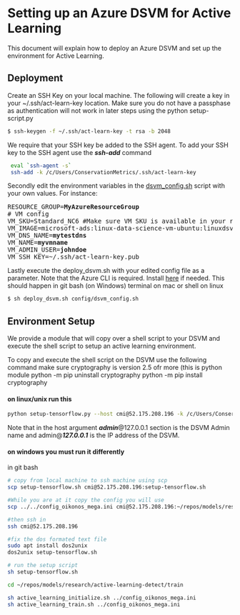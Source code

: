 # Setting up an Azure DSVM for Active Learning

This document will explain how to deploy an Azure DSVM and set up the environment for Active Learning.

## Deployment

Create an SSH Key on your local machine. The following will create a key in your ~/.ssh/act-learn-key location. Make sure you do not have  a passphase as authentication will not work in later steps using the python setup-script.py

```sh
$ ssh-keygen -f ~/.ssh/act-learn-key -t rsa -b 2048
```

We require that your SSH key be added to the SSH agent. To add your SSH key to the SSH agent use the **_ssh-add_** command

```sh
 eval `ssh-agent -s`
 ssh-add -k /c/Users/ConservationMetrics/.ssh/act-learn-key
```

Secondly edit the environment variables in the [dsvm_config.sh](config/dsvm_config.sh) script with your own values. For instance:

<pre>
RESOURCE_GROUP=<b>MyAzureResourceGroup</b>
# VM config
VM_SKU=Standard_NC6 #Make sure VM SKU is available in your resource group's region 
VM_IMAGE=microsoft-ads:linux-data-science-vm-ubuntu:linuxdsvmubuntu:latest
VM_DNS_NAME=<b>mytestdns</b>
VM_NAME=<b>myvmname</b>
VM_ADMIN_USER=<b>johndoe</b>
VM_SSH_KEY=~/.ssh/act-learn-key.pub
</pre>

Lastly execute the deploy_dsvm.sh with your edited config file as a parameter. Note that the Azure CLI is required. Install [here](https://docs.microsoft.com/en-us/cli/azure/install-azure-cli) if needed.
This should happen in git bash (on Windows) terminal on mac or shell on linux

```sh
$ sh deploy_dsvm.sh config/dsvm_config.sh
```

## Environment Setup 
We provide a module that will copy over a shell script to your DSVM and execute the shell script to setup an active learning environment.

To copy and execute the shell script on the DSVM use the following command
make sure cryptography is version 2.5 ofr more (this is python module
python -m pip uninstall cryptography
python -m pip install cryptography

#### on linux/unix run this
```sh
python setup-tensorflow.py --host cmi@52.175.208.196 -k /c/Users/ConservationMetrics/.ssh/act-learn-key -s setup-tensorflow.sh
```
Note that in the host argument **_admin_**@127.0.0.1 section is the DSVM Admin name and admin@**_127.0.0.1_** is the IP address of the DSVM.

#### on windows you must run it differently  
in git bash
```sh
# copy from local machine to ssh machine using scp
scp setup-tensorflow.sh cmi@52.175.208.196:setup-tensorflow.sh

#While you are at it copy the config you will use
scp ../../config_oikonos_mega.ini cmi@52.175.208.196:~/repos/models/research/active-learning-detect/config_oikonos_mega.ini

#then ssh in
ssh cmi@52.175.208.196

#fix the dos formated text file 
sudo apt install dos2unix
dos2unix setup-tensorflow.sh

# run the setup script
sh setup-tensorflow.sh

cd ~/repos/models/research/active-learning-detect/train

sh active_learning_initialize.sh ../config_oikonos_mega.ini
sh active_learning_train.sh ../config_oikonos_mega.ini

```


